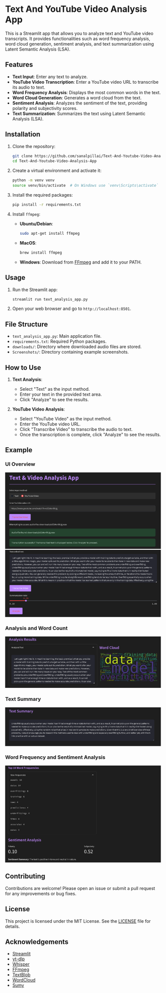 # Text And YouTube Video Analysis App

This is a Streamlit app that allows you to analyze text and YouTube video transcripts. It provides functionalities such as word frequency analysis, word cloud generation, sentiment analysis, and text summarization using Latent Semantic Analysis (LSA).

## Features

- **Text Input**: Enter any text to analyze.
- **YouTube Video Transcription**: Enter a YouTube video URL to transcribe its audio to text.
- **Word Frequency Analysis**: Displays the most common words in the text.
- **Word Cloud Generation**: Generates a word cloud from the text.
- **Sentiment Analysis**: Analyzes the sentiment of the text, providing polarity and subjectivity scores.
- **Text Summarization**: Summarizes the text using Latent Semantic Analysis (LSA).

## Installation

1. Clone the repository:
    ```bash
    git clone https://github.com/sanalpillai/Text-And-Youtube-Video-Analysis-App.git
    cd Text-And-Youtube-Video-Analysis-App
    ```

2. Create a virtual environment and activate it:
    ```bash
    python -m venv venv
    source venv/bin/activate  # On Windows use `venv\Scripts\activate`
    ```

3. Install the required packages:
    ```bash
    pip install -r requirements.txt
    ```

4. Install `ffmpeg`:
    - **Ubuntu/Debian**:
        ```bash
        sudo apt-get install ffmpeg
        ```
    - **MacOS**:
        ```bash
        brew install ffmpeg
        ```
    - **Windows**:
        Download from [FFmpeg](https://ffmpeg.org/download.html) and add it to your PATH.

## Usage

1. Run the Streamlit app:
    ```bash
    streamlit run text_analysis_app.py
    ```

2. Open your web browser and go to `http://localhost:8501`.

## File Structure

- `text_analysis_app.py`: Main application file.
- `requirements.txt`: Required Python packages.
- `downloads/`: Directory where downloaded audio files are stored.
- `Screenshots/`: Directory containing example screenshots.

## How to Use

1. **Text Analysis**:
    - Select "Text" as the input method.
    - Enter your text in the provided text area.
    - Click "Analyze" to see the results.

2. **YouTube Video Analysis**:
    - Select "YouTube Video" as the input method.
    - Enter the YouTube video URL.
    - Click "Transcribe Video" to transcribe the audio to text.
    - Once the transcription is complete, click "Analyze" to see the results.

## Example

### UI Overview
![UI-1](Screenshots/UI-1.png)
![UI-2](Screenshots/UI-2.png)

### Analysis and Word Count
![Analysis And Word Count](Screenshots/Analysis%20And%20Word%20Count.png)

### Text Summary
![Text Summary](Screenshots/Text%20Summary.png)

### Word Frequency and Sentiment Analysis
![Word Frequency And Sentiment Analysis](Screenshots/Word%20Frequency%20And%20Sentiment%20Analysis.png)

## Contributing

Contributions are welcome! Please open an issue or submit a pull request for any improvements or bug fixes.

## License

This project is licensed under the MIT License. See the [LICENSE](LICENSE) file for details.

## Acknowledgements

- [Streamlit](https://streamlit.io/)
- [yt-dlp](https://github.com/yt-dlp/yt-dlp)
- [Whisper](https://github.com/openai/whisper)
- [FFmpeg](https://ffmpeg.org/)
- [TextBlob](https://textblob.readthedocs.io/en/dev/)
- [WordCloud](https://github.com/amueller/word_cloud)
- [Sumy](https://github.com/miso-belica/sumy)
